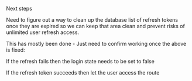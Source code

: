 Next steps

Need to figure out a way to clean up the database list of refresh tokens once they are expired so we can keep that area clean and prevent risks of unlimited user refresh access.

This has mostly been done - Just need to confirm working once the above is fixed:

If the refresh fails then the login state needs to be set to false

If the refresh token succeeds then let the user access the route
